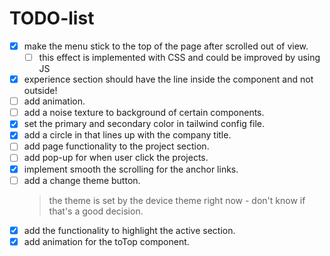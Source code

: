 # TODO-list

- [x] make the menu stick to the top of the page after scrolled out of view.
  - [ ] this effect is implemented with CSS and could be improved by using JS
- [x] experience section should have the line inside the component and not outside!
- [ ] add animation.
- [ ] add a noise texture to background of certain components.
- [x] set the primary and secondary color in tailwind config file.
- [x] add a circle in that lines up with the company title.
- [ ] add page functionality to the project section.
- [ ] add pop-up for when user click the projects.
- [x] implement smooth the scrolling for the anchor links.
- [ ] add a change theme button.
    > the theme is set by the device theme right now - don't know if that's a good decision.
- [x] add the functionality to highlight the active section.
- [x] add animation for the toTop component.
